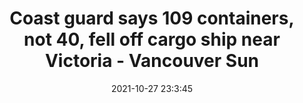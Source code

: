 ---
"title": "Coast guard says 109 containers, not 40, fell off cargo ship near Victoria - Vancouver Sun"
"date": "2021-10-27 23:3:45"
"feed_name": "GOOGLENEWSINDUSTRIAL"
"feed_website": "https://news.google.com/search?q=industrial%2Bincident&hl=en-US&gl=US&ceid=US:en"
"feed_rss": "https://news.google.com/rss/search?q=industrial%2Bincident&hl=en-US&gl=US&ceid=US:en"
"link": "https://vancouversun.com/news/local-news/coast-guard-says-106-containers-not-40-fell-off-cargo-ship-near-victoria"
"source": "{'href': 'https://vancouversun.com', 'title': 'Vancouver Sun'}"
"file": "_posts/2021-1-1-22d7941765eb0a64cc4926c402130b5fbbb34bd6.md"
"accident": "1"
"drilling": "0"
"dead": "0"
"injured": "0"
"arrested": "0"
"place": "unknown place"
"where": "unknown site"
"causes": "unknown"
"place_uri": "unknown place"
---